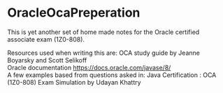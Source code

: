 # OracleOcaPreperation

This is yet another set of home made notes for the Oracle certified associate exam (1Z0-808).

Resources used when writing this are:
OCA study guide by Jeanne Boyarsky and Scott Selikoff  
Oracle documentation https://docs.oracle.com/javase/8/  
A few examples based from questions asked in: Java Certification : OCA (1Z0-808) Exam Simulation by Udayan Khattry  
